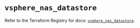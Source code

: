 # `vsphere_nas_datastore`

Refer to the Terraform Registry for docs: [`vsphere_nas_datastore`](https://registry.terraform.io/providers/hashicorp/vsphere/2.9.0/docs/resources/nas_datastore).
